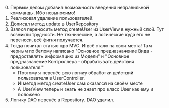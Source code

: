 0. Первым делом добавил возможность введения неправильной комманды. Ибо невыносимо!
2. Реализовал удаление пользователей. 
2. Дописал метод update в UserRepository
3. Взялся переносить метод createUser из UserView в нужный слой. Тут возникли трудности. Не технические, а логические куда его не переноси, всё фигня получается.
4. Тогда почитал статью про MVC. И всё стало на свои места! Там черным по белому написано "Основное предназначение Вида - предоставлять информацию из Модели" и "Основное предназначение Контроллера - обрабатывать действия пользователя."
   * Поэтому я перенёс всю логику обработки действий пользователя в UserController.
   * И метод метод createUser сам оказался на своём месте
   * А UserView теперь и знать не знает про класс User как ему и положено 
5. Логику DAO перенёс в Repository. DAO удалил.



